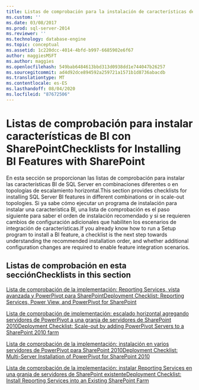 ```yaml
---
title: Listas de comprobación para la instalación de características de BI con SharePoint | Microsoft Docs
ms.custom: ''
ms.date: 03/08/2017
ms.prod: sql-server-2014
ms.reviewer: ''
ms.technology: database-engine
ms.topic: conceptual
ms.assetid: 1c220dcc-4014-4bfd-b997-6685902e6f67
author: maggiesMSFT
ms.author: maggies
ms.openlocfilehash: 549bab6484613bbd313d0938dd1e744047b26257
ms.sourcegitcommit: ad4d92dce894592a259721a1571b1d8736abacdb
ms.translationtype: MT
ms.contentlocale: es-ES
ms.lasthandoff: 08/04/2020
ms.locfileid: "87672506"
---
```

# <a name="checklists-for-installing-bi-features-with-sharepoint"></a><span data-ttu-id="44c30-102">Listas de comprobación para instalar características de BI con SharePoint</span><span class="sxs-lookup"><span data-stu-id="44c30-102">Checklists for Installing BI Features with SharePoint</span></span>
  <span data-ttu-id="44c30-103">En esta sección se proporcionan las listas de comprobación para instalar las características BI de SQL Server en combinaciones diferentes o en topologías de escalamiento horizontal.</span><span class="sxs-lookup"><span data-stu-id="44c30-103">This section provides checklists for installing SQL Server BI features in different combinations or in scale-out topologies.</span></span> <span data-ttu-id="44c30-104">Si ya sabe cómo ejecutar un programa de instalación para instalar una característica BI, una lista de comprobación es el paso siguiente para saber el orden de instalación recomendado y si se requieren cambios de configuración adicionales que habiliten los escenarios de integración de características.</span><span class="sxs-lookup"><span data-stu-id="44c30-104">If you already know how to run a Setup program to install a BI feature, a checklist is the next step towards understanding the recommended installation order, and whether additional configuration changes are required to enable feature integration scenarios.</span></span>  
  
## <a name="checklists-in-this-section"></a><span data-ttu-id="44c30-105">Listas de comprobación en esta sección</span><span class="sxs-lookup"><span data-stu-id="44c30-105">Checklists in this section</span></span>  
 [<span data-ttu-id="44c30-106">Lista de comprobación de la implementación: Reporting Services, vista avanzada y PowerPivot para SharePoint</span><span class="sxs-lookup"><span data-stu-id="44c30-106">Deployment Checklist: Reporting Services, Power View, and PowerPivot for SharePoint</span></span>](deployment-checklist-reporting-services-power-view-power-pivot-for-sharepoint.md)  
  
 [<span data-ttu-id="44c30-107">Lista de comprobación de implementación: escalado horizontal agregando servidores de PowerPivot a una granja de servidores de SharePoint 2010</span><span class="sxs-lookup"><span data-stu-id="44c30-107">Deployment Checklist: Scale-out by adding PowerPivot Servers to a SharePoint 2010 farm</span></span>](../../../2014/sql-server/install/deployment-checklist-scale-out-adding-powerpivot-servers-sharepoint-2010-farm.md)  
  
 [<span data-ttu-id="44c30-108">Lista de comprobación de la implementación: instalación en varios servidores de PowerPivot para SharePoint 2010</span><span class="sxs-lookup"><span data-stu-id="44c30-108">Deployment Checklist: Multi-Server Installation of PowerPivot for SharePoint 2010</span></span>](../../../2014/sql-server/install/deployment-checklist-multiserver-installation-powerpivot-sharepoint-2010.md)  
  
 [<span data-ttu-id="44c30-109">Lista de comprobación de la implementación: instalar Reporting Services en una granja de servidores de SharePoint existente</span><span class="sxs-lookup"><span data-stu-id="44c30-109">Deployment Checklist: Install Reporting Services into an Existing SharePoint Farm</span></span>](../../../2014/sql-server/install/deployment-checklist-install-reporting-services-existing-sharepoint-farm.md)  
  
  
